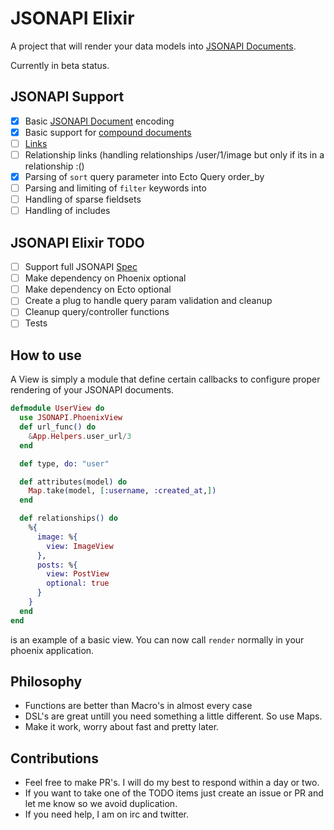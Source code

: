 JSONAPI Elixir
=======
A project that will render your data models into [JSONAPI Documents](http://jsonapi.org/format). 

Currently in beta status.

## JSONAPI Support
- [x] Basic [JSONAPI Document](http://jsonapi.org/format/#document-top-level) encoding
- [x] Basic support for [compound documents](http://jsonapi.org/format/#document-compound-documents)
- [ ] [Links](http://jsonapi.org/format/#document-links)
- [ ] Relationship links (handling relationships /user/1/image but only if its in a relationship :()
- [x] Parsing of `sort` query parameter into Ecto Query order_by
- [ ] Parsing and limiting of `filter` keywords into
- [ ] Handling of sparse fieldsets
- [ ] Handling of includes

## JSONAPI Elixir TODO
- [ ] Support full JSONAPI [Spec](http://jsonapi.org/format/)
- [ ] Make dependency on Phoenix optional
- [ ] Make dependency on Ecto optional
- [ ] Create a plug to handle query param validation and cleanup
- [ ] Cleanup query/controller functions 
- [ ] Tests

## How to use
A View is simply a module that define certain callbacks to configure proper rendering of your JSONAPI
documents. 

```elixir
defmodule UserView do
  use JSONAPI.PhoenixView
  def url_func() do
    &App.Helpers.user_url/3
  end

  def type, do: "user"

  def attributes(model) do
    Map.take(model, [:username, :created_at,])
  end

  def relationships() do
    %{
      image: %{
        view: ImageView
      },
      posts: %{
        view: PostView
        optional: true
      }
    }
  end
end
```
is an example of a basic view. You can now call `render` normally in your phoenix application.


## Philosophy

- Functions are better than Macro's in almost every case
- DSL's are great untill you need something a little different. So use Maps.
- Make it work, worry about fast and pretty later.

## Contributions

- Feel free to make PR's. I will do my best to respond within a day or two. 
- If you want to take one of the TODO items just create an issue or PR and let me know so we avoid duplication.
- If you need help, I am on irc and twitter. 
